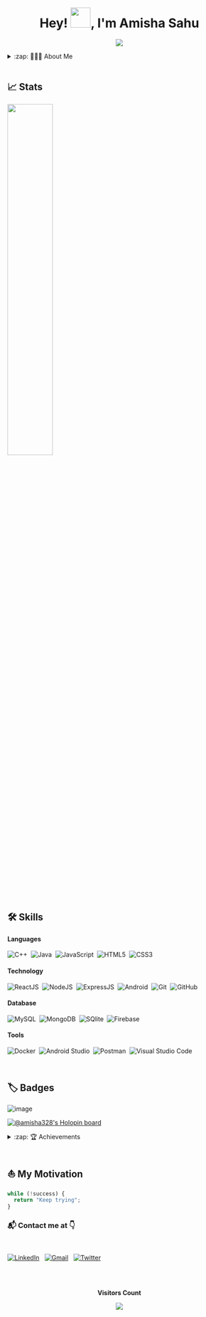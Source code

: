 <h1 align="center">Hey! <img src="https://media.giphy.com/media/hvRJCLFzcasrR4ia7z/giphy.gif" width="45px">, I'm Amisha Sahu</h1>

<p align="center">
  <img src="https://readme-typing-svg.herokuapp.com?color=15c534&width=380&height=45&lines=Welcome+To+My+Profile+🤗;;Nice+To+Meet+You+🤝&center=true"></a>
</p>  


<details>
  <summary>:zap: 👩🏼‍🦰 About Me</summary>
 

- 📝 Currently working as **Software Developer @ Infosys**.

- 🎓 A 2022 B. Tech Computer Science and Engineering graduate from I.K Gujral Punjab Technical University.

- 👩‍💻 Experienced in building **Full Stack Web Development** and **Android Applications**.

- 🌿 Knowledge about the Software Development Life Cycle and various methodologies followed in the industry.

- 📝 I write **technical blogs on** [**WordPress.**](https://wordpress.com/view/betterlifevisual.wordpress.com)

- 🤠 I'm enthusiastic about learning new skills and technology. 

- <img src="https://github.com/rajput2107/rajput2107/blob/master/Assets/Handshake.gif" width="40px"> I enjoy contributing to **Open Source Projects.**

- 🤖 I am curious about **Machine Learning and Artificial Intelligence.**
  
  
 </details>

<br/>

## 📈 Stats

<!-- <p align="center"> -->
<p>
<!--   <img width="53.5%" src="https://github-readme-stats.vercel.app/api?username=Amisha328&theme=algolia&show_icons=true" />  -->
  <img width="45%" src="https://github-readme-stats.vercel.app/api/top-langs/?username=Amisha328&layout=compact&theme=algolia" />
</p>

<!-- 
![Amisha's Contribution Graph](https://activity-graph.herokuapp.com/graph?username=Amisha328&bg_color=000033&color=FFFFFF&line=6498b0&point=FFFFFF&theme=rogue&hide_border=true&area=true) -->

<br/>


## 🛠️ Skills

#### Languages

![C++](https://img.shields.io/badge/-C++-05122A?style=flat&logo=C%2B%2B&logoColor=00599C)&nbsp;
![Java](https://img.shields.io/badge/-Java-%23150458.svg?style=flat&logo=java&logoColor=red)&nbsp;
![JavaScript](https://img.shields.io/badge/-JavaScript-05122A?style=flat&logo=javascript)&nbsp;
![HTML5](https://img.shields.io/badge/HTML5-%23E34F26.svg?style=flat&logo=html5&logoColor=white)&nbsp;
![CSS3](https://img.shields.io/badge/CSS3-%231572B6.svg?style=flat&logo=css3&logoColor=white)&nbsp;


#### Technology

![ReactJS](https://img.shields.io/badge/-ReactJS-05122A?style=flat&logo=react)&nbsp;
![NodeJS](https://img.shields.io/badge/-NodeJS-05122A?style=flat&logo=node.js)&nbsp;
![ExpressJS](https://img.shields.io/badge/-ExpressJS-05122A?style=flat&logo=express)&nbsp;
![Android](https://img.shields.io/badge/android-%0769AD.svg?style=flat&logo=android&logoColor=white)&nbsp;
![Git](https://img.shields.io/badge/-Git-05122A?style=flat&logo=git)&nbsp;
![GitHub](https://img.shields.io/badge/-GitHub-05122A?style=flat&logo=github)&nbsp;

#### Database

![MySQL](https://img.shields.io/badge/mysql-%23150458.svg?style=flat&logo=mysql&logoColor=white)&nbsp;
![MongoDB](https://img.shields.io/badge/mongodb-%0769AD.svg?style=flat&logo=mongodb&logoColor=white)&nbsp;
![SQlite](https://img.shields.io/badge/-SQlite-05122A?style=flat&logo=sqlite&logoColor=A8B9CC)&nbsp;
![Firebase](https://img.shields.io/badge/firebase-%23ED7A00.svg?style=flat&logo=firebase&logoColor=white)&nbsp;

#### Tools

![Docker](https://img.shields.io/badge/-Docker-05122A?style=flat&logo=docker&logoColor=007ACC)&nbsp;
![Android Studio](https://img.shields.io/badge/Android%20Studio-%23013243.svg?style=flat&logo=AndroidStudio&logoColor=white)&nbsp;
![Postman](https://img.shields.io/badge/-Postman-05122A?style=flat&logo=postman&logoColor=ffA500)&nbsp;
![Visual Studio Code](https://img.shields.io/badge/-Visual%20Studio%20Code-05122A?style=flat&logo=visual-studio-code&logoColor=007ACC)&nbsp;

<br/>

##  🏷️ Badges

![image](https://github.com/Amisha328/Amisha328/assets/58816552/0cce50f9-22ca-48b3-bae3-cfd822ac973c)

[![@amisha328's Holopin board](https://holopin.me/amisha328)](https://holopin.io/@amisha328)


<details>
  <summary>:zap: 🏆 Achievements</summary>
  
</br>

- 🏆 Achieved recognition as a _**winner**_ of _**Hacktoberfest 2023, an open-source contribution event**_ at _**Infosys**_. 

- 🥇 Secured _India rank #615 and College rank #1_ in [**Newton's coding challenge May 2021.**](https://drive.google.com/file/d/1FafF_JEUY1IMVgIgcPQDrUUgvQIuE4Xk/view?usp=sharing)

- 💡 Participated in _Google Developer Student Clubs_ [**Solution Challenge 2021.**](https://drive.google.com/file/d/1zo03mm4RbMPTgHeU3iwv6Qzurhh9ronN/view?usp=sharing)

- 🥈 [**Grand Finale**](https://drive.google.com/file/d/1DDItewAIEfvGw6xhn3I6Ff-OtBKGHL0W/view?usp=sharing) in COVID-19 Virtual Engineering Projects Contest (VEPC) 2020 organised  by [**Indian Institute of Project Technology.**](https://www.iipt.in/)

 - 👏🏼 Ranked in the _**top 0.09%**_ in _**November Lunchtime 2020 Coding Challenge**_ organized by [_**CodeChef (Coding Platform)**_](https://www.codechef.com/rankings/LTIME90B?itemsPerPage=100&order=asc&page=19&search=amisha328&sortBy=rank)

- ⭐ [**5 star at HackerRank**](https://www.hackerrank.com/amishasahu328) in _C++ and Java Skills_ and [**3 star at CodeChef**](https://www.codechef.com/users/amisha328).

</details>

<br/>

## ⛵ My Motivation

```javascript
while (!success) {
  return "Keep trying";
}
```


### 📬 Contact me at 👇

<br/>

<a href="https://www.linkedin.com/in/amisha-sahu/"><img alt="LinkedIn" src="https://img.shields.io/badge/LinkedIn%20-%230077B5.svg?&style=flat&logo=linkedin&logoColor=white"/></a> &nbsp;
<a href="mailto:amishasahu328@gmail.com"><img alt="Gmail" src="https://img.shields.io/badge/Gmail-D14836?style=flat&logo=gmail&logoColor=white" /></a> &nbsp;
<a href="https://twitter.com/amisha_sahu328"><img alt="Twitter" src="https://img.shields.io/badge/Twitter%20-%230077B5.svg?&style=flat&logo=x&logoColor=white" /></a> &nbsp;

<br />

<div align="center">
<br><p align="centre"><b>Visitors Count</b></p>  
<p align="center"><img align="center" src="https://profile-counter.glitch.me/{Amisha328}/count.svg" /></p> 
<br>
</div>

